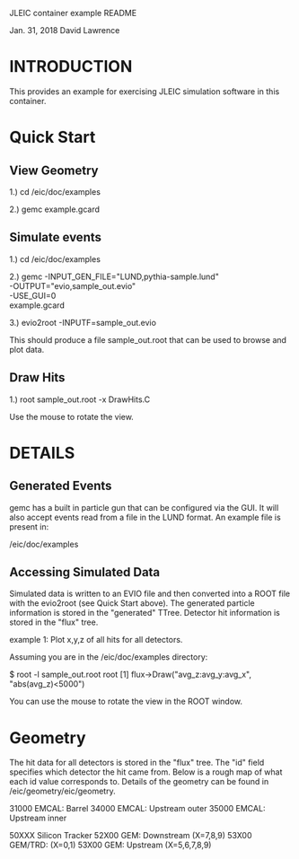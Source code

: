 

JLEIC container example README

Jan. 31, 2018  David Lawrence


# INTRODUCTION

This provides an example for exercising JLEIC simulation
software in this container. 

# Quick Start

## View Geometry

1.)  cd /eic/doc/examples

2.)  gemc example.gcard


## Simulate events

1.)  cd /eic/doc/examples

2.)  gemc -INPUT_GEN_FILE="LUND,pythia-sample.lund" \
          -OUTPUT="evio,sample_out.evio" \
		  -USE_GUI=0 \
		  example.gcard

3.)  evio2root -INPUTF=sample_out.evio

This should produce a file sample_out.root that can be 
used to browse and plot data. 

## Draw Hits

1.)  root sample_out.root -x DrawHits.C


Use the mouse to rotate the view.



# DETAILS

## Generated Events

gemc has a built in particle gun that can be configured via
the GUI. It will also accept events read from a file in the
LUND format. An example file is present in:

/eic/doc/examples



## Accessing Simulated Data

Simulated data is written to an EVIO file and then converted
into a ROOT file with the evio2root (see Quick Start above).
The generated particle information is stored in the "generated"
TTree. Detector hit information is stored in the "flux" tree.

example 1: Plot x,y,z of all hits for all detectors.

Assuming you are in the /eic/doc/examples directory:

$ root -l sample_out.root
root [1] flux->Draw("avg_z:avg_y:avg_x", "abs(avg_z)<5000")

You can use the mouse to rotate the view in the ROOT window.



# Geometry

The hit data for all detectors is stored in the "flux" tree.
The "id" field specifies which detector the hit came from.
Below is a rough map of what each id value corresponds to. Details
of the geometry can be found in /eic/geometry/eic/geometry.


31000 EMCAL: Barrel
34000 EMCAL: Upstream outer
35000 EMCAL: Upstream inner


50XXX Silicon Tracker
52X00 GEM: Downstream (X=7,8,9)
53X00 GEM/TRD:        (X=0,1)
53X00 GEM: Upstream   (X=5,6,7,8,9)



